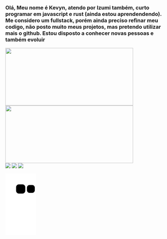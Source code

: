 <h3>Olá, Meu nome é Kevyn, atendo por Izumi também, curto programar em javascript e rust (ainda estou aprendendendo). Me considero um fullstack, porém ainda preciso refinar meu codigo, não posto muito meus projetos, mas pretendo utilizar mais o github. Estou disposto a conhecer novas pessoas e também evoluir</h3>


<div styles="display: flex; flex-direction: row;align-items: center; justify-content: space-between">
  <img align="center" width="400px" height="180px" src="https://github-readme-stats.vercel.app/api?username=Izumi-No&count_private=true&theme=dark&bg_color=45,0f0030,30005d&text_color=fff&hide_border=true " />
  <img height="180px" width="400px" align="center" src="https://github-readme-stats.vercel.app/api/top-langs/?username=Izumi-No&layout=compact&theme=dark&bg_color=45,0f0030,30005d&text_color=fff&hide_border=true" />
</div>
<div styles="display: flex; flex-direction: row;align-items: center; justify-content: space-between">
<img width="60px"  src="https://cdn.jsdelivr.net/gh/devicons/devicon/icons/godot/godot-original.svg">
<img width="60px" styles="border:solid 6px #fff"  src="https://cdn.jsdelivr.net/gh/devicons/devicon/icons/javascript/javascript-plain.svg">
<img width="60px" styles="border-radius:50%" src="https://cdn.jsdelivr.net/gh/devicons/devicon/icons/nodejs/nodejs-original.svg">
  </div>

![github contribution grid snake animation](https://raw.githubusercontent.com/Izumi-No/Izumi-No/output/github-contribution-grid-snake.svg)

